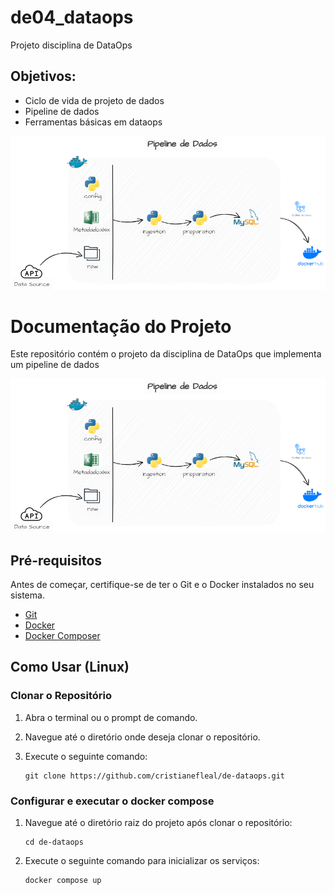 # de04_dataops

Projeto disciplina de DataOps


## **Objetivos**:
- Ciclo de vida de projeto de dados
- Pipeline de dados
- Ferramentas básicas em dataops


![alt text](imgs/pipeline_.png)



# Documentação do Projeto

Este repositório contém o projeto da disciplina de DataOps que implementa um pipeline de dados

![alt text](imgs/pipeline_.png)


## Pré-requisitos

Antes de começar, certifique-se de ter o Git e o Docker instalados no seu sistema.

- [Git](https://git-scm.com/book/en/v2/Getting-Started-Installing-Git)
- [Docker](https://docs.docker.com/engine/install/)
- [Docker Composer](https://docs.docker.com/compose/install/)

## Como Usar (Linux)

### Clonar o Repositório

1. Abra o terminal ou o prompt de comando.

2. Navegue até o diretório onde deseja clonar o repositório.

3. Execute o seguinte comando:

    ```
    git clone https://github.com/cristianefleal/de-dataops.git
    ```

### Configurar e executar o docker compose

1. Navegue até o diretório raiz do projeto após clonar o repositório:

    ```
    cd de-dataops
    ```
2. Execute o seguinte comando para inicializar os serviços:

    ```
    docker compose up
    ```

